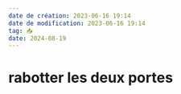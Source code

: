 ```yaml
---
date de création: 2023-06-16 19:14
date de modification: 2023-06-16 19:14
tag: 📥
date: 2024-08-19
---
```

# rabotter les deux portes
